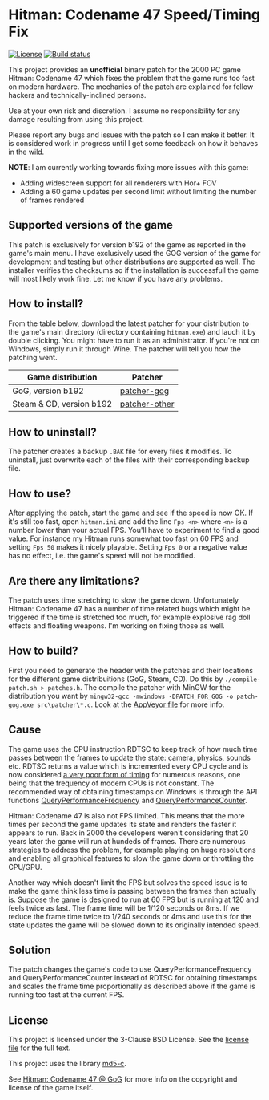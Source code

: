 # Hitman: Codename 47 Speed/Timing Fix

[![License](https://img.shields.io/badge/License-BSD_3--Clause-blue.svg)](https://opensource.org/licenses/BSD-3-Clause)
[![Build status](https://ci.appveyor.com/api/projects/status/s96nc560pf8pjdd2?svg=true)](https://ci.appveyor.com/project/MIvanchev/hitmanc47timingfix)

This project provides an **unofficial** binary patch for the 2000 PC game Hitman:
Codename 47 which fixes the problem that the game runs too fast on modern
hardware. The mechanics of the patch are explained for fellow hackers and
technically-inclined persons.

Use at your own risk and discretion. I assume no responsibility for any damage
resulting from using this project.

Please report any bugs and issues with the patch so I can make it better. It
is considered work in progress until I get some feedback on how it behaves in
the wild.

**NOTE**: I am currently working towards fixing more issues with this game:

* Adding widescreen support for all renderers with Hor+ FOV
* Adding a 60 game updates per second limit without limiting the number
of frames rendered

## Supported versions of the game

This patch is exclusively for version b192 of the game as reported in the game's
main menu. I have exclusively used the GOG version of the game for development
and testing but other distributions are supported as well. The installer
verifies the checksums so if the installation is successfull the game will most
likely work fine. Let me know if you have any problems.

## How to install?

From the table below, download the latest patcher for your distribution to
the game's main directory (directory containing `hitman.exe`)
and lauch it by double clicking. You might have to run it as an administrator.
If you're not on Windows, simply run it through Wine. The patcher will tell you
how the patching went.

| Game distribution | Patcher |
| ----------------- | ------- |
| GoG, version b192 | [patcher-gog](https://ci.appveyor.com/api/buildjobs/noc5rq0ebk4d2evc/artifacts/patcher-gog.exe) |
| Steam & CD, version b192 | [patcher-other](https://ci.appveyor.com/api/buildjobs/noc5rq0ebk4d2evc/artifacts/patcher-other.exe) |

## How to uninstall?

The patcher creates a backup `.BAK` file for every files it modifies. To
uninstall, just overwrite each of the files with their corresponding backup
file.

## How to use?

After applying the patch, start the game and see if the speed is now OK. If it's
still too fast, open `hitman.ini` and add the line `Fps <n>` where
`<n>` is a number lower than your actual FPS. You'll have to experiment to
find a good value. For instance my Hitman runs somewhat too fast on 60 FPS
and setting `Fps 50` makes it nicely playable. Setting `Fps 0` or a negative
value has no effect, i.e. the game's speed will not be modified.

## Are there any limitations?

The patch uses time stretching to slow the game down. Unfortunately
Hitman: Codename 47 has a number of time related bugs which might be triggered
if the time is stretched too much, for example explosive rag doll effects
and floating weapons. I'm working on fixing those as well.

## How to build?

First you need to generate the header with the patches and their locations for
the different game distribuitions (GoG, Steam, CD). Do this by
`./compile-patch.sh > patches.h`. The compile the patcher with MinGW for the
distribution you want by
`mingw32-gcc -mwindows -DPATCH_FOR_GOG -o patch-gog.exe src\patcher\*.c`.
Look at the
[AppVeyor file](https://raw.githubusercontent.com/MIvanchev/HitmanC47TimingFix/main/appveyor.yml)
for more info.

## Cause

The game uses the CPU instruction RDTSC to keep track of how much time passes
between the frames to update the state: camera, physics, sounds etc. RDTSC
returns a value which is incremented every CPU cycle and is now considered
[a very poor form of timing](https://learn.microsoft.com/en-us/windows/win32/dxtecharts/game-timing-and-multicore-processors)
for numerous reasons, one being that the frequency of modern CPUs is not
constant. The recommended way of obtaining timestamps on Windows is through the
API functions [QueryPerformanceFrequency](https://learn.microsoft.com/en-us/windows/win32/api/profileapi/nf-profileapi-queryperformancefrequency)
and [QueryPerformanceCounter](https://learn.microsoft.com/en-us/windows/win32/api/profileapi/nf-profileapi-queryperformancecounter).

Hitman: Codename 47 is also not FPS limited. This means that the more times per
second the game updates its state and renders the faster it appears to run.
Back in 2000 the developers weren't considering that 20 years later the game
will run at hundeds of frames. There are numerous strategies to address the
problem, for example playing on huge resolutions and enabling all graphical
features to slow the game down or throttling the CPU/GPU.

Another way which doesn't limit the FPS but solves the speed issue
is to make the game think less time is passing between the frames than actually
is. Suppose the game is designed to run at 60 FPS but is running at 120 and
feels twice as fast. The frame time will be 1/120 seconds or 8ms. If we reduce
the frame time twice to 1/240 seconds or 4ms and use this for the state updates
the game will be slowed down to its originally intended speed.

## Solution

The patch changes the game's code to use QueryPerformanceFrequency and 
QueryPerformanceCounter instead of RDTSC for obtaining timestamps and scales
the frame time proportionally as described above if the game is running too
fast at the current FPS.

## License

This project is licensed under the 3-Clause BSD License. See the
[license file](LICENSE) for the full text.

This project uses the library [md5-c](https://github.com/Zunawe/md5-c).

See [Hitman: Codename 47 @ GoG](https://www.gog.com/en/game/hitman_codename_47)
for more info on the copyright and license of the game itself.
